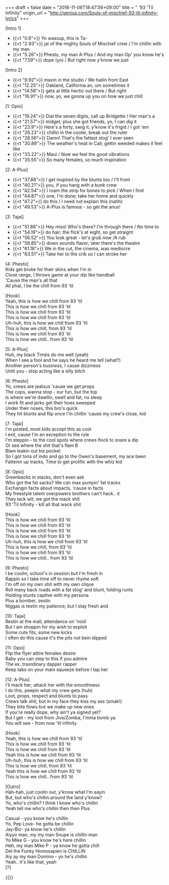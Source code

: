 +++
draft = false
date = "2016-11-06T18:47:56+09:00"
title = " '93 'Til Infinity"
origin_url = "http://genius.com/Souls-of-mischief-93-til-infinity-lyrics"
+++

[Intro 1]  

* {{<t "0.6">}} Yo wassup, this is Ta-
* {{<t "2.93">}} jai of the mighty Souls of Mischief crew / I'm chillin with my man
* {{<t "5.26">}} Phesto, my man A-Plus / And my man Op' you know he's
* {{<t "7.59">}} dope (yo) / But right now y'know we just

[Intro 2]  

* {{<t "9.92">}} maxin in the studio / We hailin from East
* {{<t "12.25">}} Oakland, California an, um sometimes it
* {{<t "14.58">}} gets al little hectic out there / But right
* {{<t "16.91">}} now, yo, we gonna up you on how we just chill
  
[1: Opio]  

* {{<t "19.24">}} Dial the seven digits, call up Bridgette / Her man's a
* {{<t "21.57">}} midget; plus she got friends, yo, I can dig it  
* {{<t "23.9">}} Here's a forty, swig it, y'know it's frigid / I got 'em 
* {{<t "26.23">}} chillin in the cooler, break out the ruler  
* {{<t "28.56">}} Damn! That's the fattest stog' I ever seen  
* {{<t "30.89">}} The weather's heat in Cali; gettin weeded makes it feel like
* {{<t "33.22">}} Maui / Now we feel the good vibrations  
* {{<t "35.55">}} So many females, so much inspiration  
  
[2: A-Plus]  

* {{<t "37.88">}} I get inspired by the blunts too / I'll front
* {{<t "40.21">}} you, if you hang with a bunk crew  
* {{<t "42.54">}} I roam the strip for bones to pick / When I find
* {{<t "44.87">}} one, I'm done; take her home and quickly
* {{<t "47.2">}} do this / I need not explain this (nahh)  
* {{<t "49.53">}} A-Plus is famous - so get the anus!  
  
[3: Tajai]  

* {{<t "51.86">}} Hey miss! Who's there? I'm through there / No time to
* {{<t "54.19">}} do hair; the flick's at eight, so get straight  
* {{<t "56.52">}} You look great - let's grub now /A rub
* {{<t "58.85">}} down sounds flavor; later there's the theatre
* {{<t "61.18">}} We in the cut, the cinema, was mediocre
* {{<t "63.51">}} Take her to the crib so I can stroke her  
  
[4: Phesto]  
Kids get broke for their skins when I'm in  
Close range, I throws game at your dip like handball  
'Cause the man's all that  
All phat, I be the chill from 93 'til  
  
[Hook]  
Yeah, this is how we chill from 93 'til  
This is how we chill from 93 'til  
This is how we chill from 93 'til  
This is how we chill from 93 'til  
Uh-huh, this is how we chill from 93 'til  
This is how we chill, from 93 'til  
This is how we chill from 93 'til  
This is how we chill.. from 93 'til  
  
[5: A-Plus]  
Huh, my black Timbs do me well (yeah)  
When I see a fool and he says he heard me tell (what?)  
Another person's business, I cause dizziness  
Until you - stop acting like a silly bitch  
  
[6: Phesto]  
Yo, crews are jealous 'cause we get props  
The cops, wanna stop - our fun, but the top  
Is where we're dwellin, swell and fat, no sleep  
I work fit and jerks get their hoes sweeped  
Under their noses, this bro's quick  
They hit blunts and flip once I'm chillin 'cause my crew's close, kid  
  
[7: Tajai]  
I'm posted, most kids accept this as cool  
I exit, cause I'm an exception to the rule  
I'm steppin - to the cool spots where crews flock to snare a dip  
Or see where the shit that's flam B  
Blam leakin out his pocket  
So I got tons of indo and go to the Owen's basement, my ace been  
Fattenin up tracks, Time to get prolific with the whiz kid  
  
[8: Opio]  
Greenbacks in stacks, don't even ask  
Who got the fat sacks? We can max pumpin' fat tracks  
Exchangin facts about impacts, 'cause in facts  
My freestyle talent overpowers brothers can't hack.. it  
They lack wit; we got the mack shit  
93 'Til Infinity - kill all that wack shit  
  
[Hook]  
This is how we chill from 93 'til  
This is how we chill from 93 'til  
This is how we chill from 93 'til  
This is how we chill from 93 'til  
Uh-huh, this is how we chill from 93 'til  
This is how we chill, from 93 'til  
This is how we chill from 93 'til  
This is how we chill.. from 93 'til  
  
[9: Phesto]  
I be coolin; school's in session but I'm fresh in  
Rappin so I take time off to never rhyme soft  
I'm off on my own shit with my own clique  
Roll many back roads with a fat stog' and blunt, folding runts  
Holding stunts captive with my persona  
Plus a bomber, zestin  
Niggas is testin my patience; but I stay fresh and  
  
[10: Tajai]  
Restin at the mall, attendance on 'noid  
But I am shoppin for my wish to exploit  
Some cute fits, some new kicks  
I often do this cause it's the pits not bein dipped  
  
[11: Opio]  
Flip the flyer attire females desire  
Baby you can step to this if you admire  
The ex..traordinary dapper rapper  
Keep tabs on your main squeeze before I tap her  
  
[12: A-Plus]  
I'll mack her; attack her with the smoothness  
I do this, peepin what my crew gets (huh)  
Loot, props, respect and blunts to pass  
Crews talk shit, but in my face they kiss my ass (smak!)  
They bite flows but we make up new ones  
If you're really dope, why ain't ya signed yet?  
But I get - my loot from Jive/Zomba, I'mma bomb ya  
You will see - from now 'til infinity  
  
[Hook]  
Yeah, this is how we chill from 93 'til  
This is how we chill from 93 'til  
This is how we chill from 93 'til  
Yeah this is how we chill from 93 'til  
Uh-huh, this is how we chill from 93 'til  
This is how we chill, from 93 'til  
Yeah this is how we chill from 93 'til  
This is how we chill.. from 93 'til  
  
[Outro]  
Hah-hah, just coolin out, y'know what I'm sayin  
But, but who's chillin around the land y'know?  
Yo, who's chillin? I think I know who's chillin  
Yeah tell me who's chillin then then Plus  
  
Casual - you know he's chillin  
Yo, Pep Love- he gotta be chillin  
Jay-Biz- ya know he's chillin  
Aiyyo man, my my man Snupe is chillin man  
Yo Mike G - you know he's here chillin  
Heh, my man Mike P - ya know he gotta chill  
Del the Funky Homosapien is CHILLIN  
Aiy ay my man Domino - yo he's chillin  
Yeah.. it's like that, yeah  
[?]  

{{<y fXJc2NYwHjw>}}
